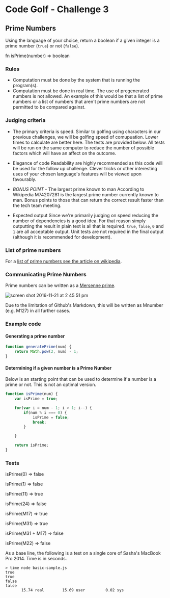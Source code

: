 # Code Golf - Challenge 3

## Prime Numbers

Using the language of your choice, return a boolean if a given integer is a prime number (`true`) or not (`false`).

fn isPrime(number) => boolean

### Rules

- Computation must be done by the system that is running the program(s).
- Computation must be done in real time. The use of pregenerated numbers is not allowed. An example of this would be that a list of prime numbers or a list of numbers that aren't prime numbers are not permitted to be compared against.

### Judging criteria

- The primary criteria is speed.
Similar to golfing using characters in our previous challenges, we will be golfing speed of comupuation. Lower times to calculate are better here. The tests are provided below.
All tests will be run on the same computer to reduce the number of possible factors which will have an affect on the outcome.

- Elegance of code
Readability are highly recommended as this code will be used for the follow up challenge.
Clever tricks or other interesting uses of your chosen language's features will be viewed upon favourably.

- *BONUS POINT* - The largest prime known to man
According to Wikipedia M74207281 is the largest prime number currently known to man. Bonus points to those that can return the correct result faster than the tech team meeting.

- Expected output
Since we're primarily judging on speed reducing the number of dependencies is a good idea. For that reason simply outputting the result in plain text is all that is required.
`true`, `false`, `0` and `1` are all acceptable output.
Unit tests are not required in the final output (although it is recommended for development).


### List of prime numbers
For a [list of prime numbers see the article on wikipedia](https://en.wikipedia.org/wiki/Largest_known_prime_number).

### Communicating Prime Numbers

Prime numbers can be written as a [Mersenne prime](https://en.wikipedia.org/wiki/Mersenne_prime).

![screen shot 2016-11-21 at 2 45 51 pm](https://cloud.githubusercontent.com/assets/133069/20470085/5749a4ec-aff9-11e6-8071-9354212c992d.png)

Due to the limitation of Github's Markdown, this will be written as Mnumber (e.g. M127) in all further cases.

### Example code

#### Generating a prime number

```javascript
function generatePrime(num) {
    return Math.pow(2, num) - 1;
}
```

#### Determining if a given number is a Prime Number

Below is an starting point that can be used to determine if a number is a prime or not. This is not an optimal version.

```javascript
function isPrime(num) {
    var isPrime = true;

    for(var i = num - 1; i > 1; i--) {
        if(num % i === 0) {
            isPrime = false;
            break;
        }

    }

    return isPrime;
}
```

### Tests

isPrime(0) => false

isPrime(1) => false

isPrime(11) => true

isPrime(24) => false

isPrime(M17) => true

isPrime(M31) => true

isPrime(M31 + M17) => false

isPrime(M22) => false


As a base line, the following is a test on a single core of Sasha's MacBook Pro 2014. Time is in seconds.

```
> time node basic-sample.js
true
true
false
false
       15.74 real        15.69 user         0.02 sys
```
